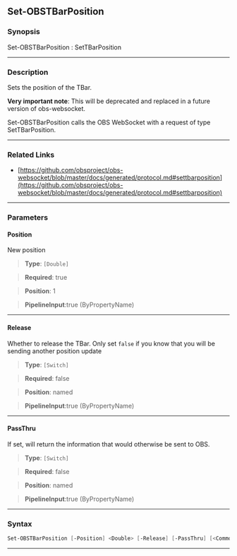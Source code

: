 Set-OBSTBarPosition
-------------------
### Synopsis
Set-OBSTBarPosition : SetTBarPosition

---
### Description

Sets the position of the TBar.

**Very important note**: This will be deprecated and replaced in a future version of obs-websocket.


Set-OBSTBarPosition calls the OBS WebSocket with a request of type SetTBarPosition.

---
### Related Links
* [https://github.com/obsproject/obs-websocket/blob/master/docs/generated/protocol.md#settbarposition](https://github.com/obsproject/obs-websocket/blob/master/docs/generated/protocol.md#settbarposition)



---
### Parameters
#### **Position**

New position



> **Type**: ```[Double]```

> **Required**: true

> **Position**: 1

> **PipelineInput**:true (ByPropertyName)



---
#### **Release**

Whether to release the TBar. Only set `false` if you know that you will be sending another position update



> **Type**: ```[Switch]```

> **Required**: false

> **Position**: named

> **PipelineInput**:true (ByPropertyName)



---
#### **PassThru**

If set, will return the information that would otherwise be sent to OBS.



> **Type**: ```[Switch]```

> **Required**: false

> **Position**: named

> **PipelineInput**:true (ByPropertyName)



---
### Syntax
```PowerShell
Set-OBSTBarPosition [-Position] <Double> [-Release] [-PassThru] [<CommonParameters>]
```
---
